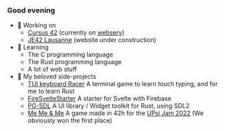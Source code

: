 ### Good evening

- 🔭 Working on
  - [Cursus 42](https://github.com/QJungo-42Cursus) (currently on [webserv](https://github.com/QJungo-42Cursus/webserv))
  - [JE42 Lausanne](https://junior-42lausanne.github.io/) (website under construction)
  <!-- - [DynamicUI](https://github.com/DynamicUI) -->
- 🌱 Learning
  - The C programming language
  - The Rust programming language
  - A lot of web stuff
- 👾 My beloved side-projects
  - [TUI keyboard Racer](https://github.com/JungoQuentin/TUI_KeyboardRacer) A terminal game to learn touch typing, and for me to learn Rust
  - [FireSvelteStarter](https://github.com/JungoQuentin/FireSvelteStarter) A starter for Svelte with Firebase
  - [PG-SDL](https://github.com/BendayLang/pg_sdl) A UI library / Widget toolkit for Rust, using SDL2
  - [Me Me & Me](https://memeandme.itch.io/me-me-me-game-jam) A game made in 42h for the [UPsi Jam 2022](https://upsijam.ch/) (We obviously won the first place)
